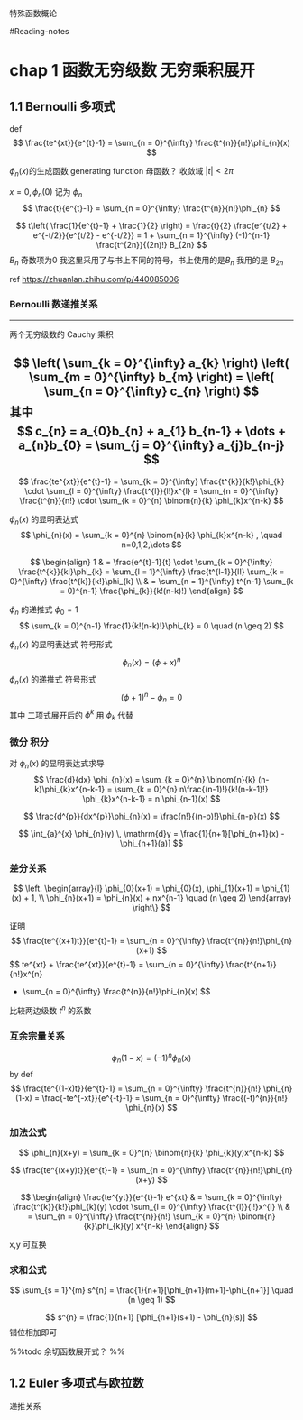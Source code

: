 
特殊函数概论

#Reading-notes 

# chap 1 函数无穷级数 无穷乘积展开

## 1.1 Bernoulli 多项式

def
$$
\frac{te^{xt}}{e^{t}-1} = \sum_{n = 0}^{\infty} \frac{t^{n}}{n!}\phi_{n}(x)
$$

${\phi_{n}(x)}$的生成函数 generating function
 母函数？
收敛域 ${\left| t \right|<2\pi}$

${x=0,\phi_{n}(0)}$ 记为 ${\phi_{n}}$
$$
\frac{t}{e^{t}-1} = \sum_{n = 0}^{\infty} \frac{t^{n}}{n!}\phi_{n}
$$

$$
t\left( \frac{1}{e^{t}-1} + \frac{1}{2} \right) = 
\frac{t}{2} \frac{e^{t/2} + e^{-t/2}}{e^{t/2} - e^{-t/2}} = 
1 + \sum_{n = 1}^{\infty} (-1)^{n-1} \frac{t^{2n}}{(2n)!} B_{2n}
$$
${B_{n}}$ 奇数项为0 
我这里采用了与书上不同的符号，书上使用的是${B_{n}}$ 我用的是 ${B_{2n}}$ 

ref https://zhuanlan.zhihu.com/p/440085006


### Bernoulli 数递推关系

---

两个无穷级数的 Cauchy 乘积

$$
\left( \sum_{k = 0}^{\infty} a_{k} \right)
\left( \sum_{m = 0}^{\infty} b_{m} \right) = 
\left( \sum_{n = 0}^{\infty} c_{n} \right)
$$
其中
$$
c_{n} = a_{0}b_{n} + a_{1} b_{n-1} + \dots + a_{n}b_{0} = \sum_{j = 0}^{\infty} a_{j}b_{n-j}
$$
---

$$
\frac{te^{xt}}{e^{t}-1} = 
\sum_{k = 0}^{\infty} \frac{t^{k}}{k!}\phi_{k} \cdot 
\sum_{l = 0}^{\infty} \frac{t^{l}}{l!}x^{l} =
\sum_{n = 0}^{\infty} \frac{t^{n}}{n!} \cdot
\sum_{k = 0}^{n} \binom{n}{k} \phi_{k}x^{n-k}
$$

${\phi_{n}(x)}$ 的显明表达式
$$
\phi_{n}(x) 
= \sum_{k = 0}^{n} \binom{n}{k} \phi_{k}x^{n-k}
, \quad n=0,1,2,\dots
$$

$$
\begin{align}
1 
 & = \frac{e^{t}-1}{t} \cdot \sum_{k = 0}^{\infty} \frac{t^{k}}{k!}\phi_{k} 
= \sum_{l = 1}^{\infty} \frac{t^{l-1}}{l!} \sum_{k = 0}^{\infty} \frac{t^{k}}{k!}\phi_{k}  \\
 & = \sum_{n = 1}^{\infty} t^{n-1} \sum_{k = 0}^{n-1} \frac{\phi_{k}}{k!(n-k)!} 
\end{align}
$$

${\phi_{n}}$ 的递推式
${\phi_{0}=1}$
$$
\sum_{k = 0}^{n-1} \frac{1}{k!(n-k)!}\phi_{k} = 0 
\quad (n \geq 2) 
$$


${\phi_{n}(x)}$ 的显明表达式 符号形式
$$
\phi_{n}(x) = (\phi + x)^{n}
$$
${\phi_{n}(x)}$ 的递推式 符号形式
$$
(\phi+1)^{n} - \phi_{n} = 0
$$
其中 二项式展开后的 ${\phi^{k}}$ 用 ${\phi_{k}}$ 代替


### 微分 积分
对 ${\phi_{n}(x)}$ 的显明表达式求导
$$
\frac{d}{dx} \phi_{n}(x) 
= \sum_{k = 0}^{n} \binom{n}{k} (n-k)\phi_{k}x^{n-k-1}
= \sum_{k = 0}^{n} n\frac{(n-1)!}{k!(n-k-1)!} \phi_{k}x^{n-k-1}
= n \phi_{n-1}(x)
$$

$$
\frac{d^{p}}{dx^{p}}\phi_{n}(x) 
= \frac{n!}{(n-p)!}\phi_{n-p}(x)
$$

$$
\int_{a}^{x} \phi_{n}(y) \, \mathrm{d}y 
= \frac{1}{n+1}[\phi_{n+1}(x) - \phi_{n+1}(a)]
$$

### 差分关系

$$
\left. 
\begin{array}{l}
\phi_{0}(x+1) = \phi_{0}(x),
\phi_{1}(x+1) = \phi_{1}(x) + 1, \\
\phi_{n}(x+1) = \phi_{n}(x) + nx^{n-1} \quad (n \geq 2)
\end{array}
\right\} 
$$

证明
$$
\frac{te^{(x+1)t}}{e^{t}-1} 
= \sum_{n = 0}^{\infty} \frac{t^{n}}{n!}\phi_{n}(x+1)
$$
$$
te^{xt} + \frac{te^{xt}}{e^{t}-1} 
= \sum_{n = 0}^{\infty} \frac{t^{n+1}}{n!}x^{n}
+ \sum_{n = 0}^{\infty} \frac{t^{n}}{n!}\phi_{n}(x)
$$

比较两边级数 ${t^{n}}$ 的系数

### 互余宗量关系
$$
\phi_{n}(1-x) = (-1)^{n}\phi_{n}(x)
$$
by def
$$
\frac{te^{(1-x)t}}{e^{t}-1}
= \sum_{n = 0}^{\infty} \frac{t^{n}}{n!} \phi_{n}(1-x) 
= \frac{-te^{-xt}}{e^{-t}-1} 
= \sum_{n = 0}^{\infty} \frac{(-t)^{n}}{n!} \phi_{n}(x)
$$

### 加法公式
$$
\phi_{n}(x+y) = \sum_{k = 0}^{n} \binom{n}{k} \phi_{k}(y)x^{n-k}
$$

$$
\frac{te^{(x+y)t}}{e^{t}-1}
= \sum_{n = 0}^{\infty} \frac{t^{n}}{n!}\phi_{n}(x+y)
$$

$$
\begin{align}
\frac{te^{yt}}{e^{t}-1} e^{xt}
 & = \sum_{k = 0}^{\infty} \frac{t^{k}}{k!}\phi_{k}(y) 
 \cdot \sum_{l = 0}^{\infty} \frac{t^{l}}{l!}x^{l} \\
 & = \sum_{n = 0}^{\infty} \frac{t^{n}}{n!} \sum_{k = 0}^{n} \binom{n}{k}\phi_{k}(y) x^{n-k}
\end{align}
$$

x,y 可互换

### 求和公式

$$
\sum_{s = 1}^{m} s^{n} 
= \frac{1}{n+1}[\phi_{n+1}(m+1)-\phi_{n+1}]
\quad (n \geq 1)
$$

$$
s^{n} = \frac{1}{n+1} [\phi_{n+1}(s+1) - \phi_{n}(s)]
$$
错位相加即可

%%todo
余切函数展开式？
%%


## 1.2 Euler 多项式与欧拉数

递推关系


